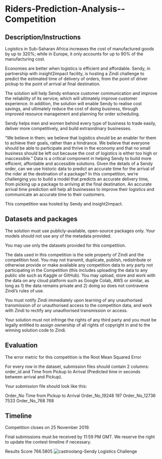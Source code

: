 # Riders-Prediction-Analysis--Competition

## Description/Instructions

Logistics in Sub-Saharan Africa increases the cost of manufactured goods by up to 320%; while in Europe, it only accounts for up to 90% of the manufacturing cost.

Economies are better when logistics is efficient and affordable.
Sendy, in partnership with insight2impact facility, is hosting a Zindi challenge to predict the estimated time of delivery of orders, from the point of driver pickup to the point of arrival at final destination.

The solution will help Sendy enhance customer communication and improve the reliability of its service; which will ultimately improve customer experience. In addition, the solution will enable Sendy to realise cost savings, and ultimately reduce the cost of doing business, through improved resource management and planning for order scheduling.

Sendy helps men and women behind every type of business to trade easily, deliver more competitively, and build extraordinary businesses.

“We believe in them; we believe that logistics should be an enabler for them to achieve their goals, rather than a hindrance. We believe that everyone should be able to participate and thrive in the economy and that no small business should be left out because the cost of logistics is either too high or inaccessible.”
Data is a critical component in helping Sendy to build more efficient, affordable and accessible solutions. Given the details of a Sendy order, can we use historic data to predict an accurate time for the arrival of the rider at the destination of a package? In this competition, we’re challenging you to build a model that predicts an accurate delivery time, from picking up a package to arriving at the final destination. An accurate arrival time prediction will help all businesses to improve their logistics and communicate an accurate time to their customers.

This competition was hosted by Sendy and insight2impact.

## Datasets and packages

The solution must use publicly-available, open-source packages only. Your models should not use any of the metadata provided.

You may use only the datasets provided for this competition.

The data used in this competition is the sole property of Zindi and the competition host. You may not transmit, duplicate, publish, redistribute or otherwise provide or make available any competition data to any party not participating in the Competition (this includes uploading the data to any public site such as Kaggle or GitHub). You may upload, store and work with the data on any cloud platform such as Google Colab, AWS or similar, as long as 1) the data remains private and 2) doing so does not contravene Zindi’s rules of use.

You must notify Zindi immediately upon learning of any unauthorised transmission of or unauthorised access to the competition data, and work with Zindi to rectify any unauthorised transmission or access.

Your solution must not infringe the rights of any third party and you must be legally entitled to assign ownership of all rights of copyright in and to the winning solution code to Zindi.

## Evaluation
The error metric for this competition is the Root Mean Squared Error

For every row in the dataset, submission files should contain 2 columns: order_id and Time from Pickup to Arrival (Predicted time in seconds between arrival and Pickup).

Your submission file should look like this:

Order_No                Time from Pickup to Arrival
Order_No_19248          197
Order_No_12736          7533
Order_No_768            768

## Timeline
Competition closes on 25 November 2019.

Final submissions must be received by 11:59 PM GMT.
We reserve the right to update the contest timeline if necessary.

Results Score 766.5805
![castroolang-Sendy Logistics Challenge](https://github.com/castrooyoo/Riders-Prediction-Analysis--Competition/assets/51927138/12fb1aac-b043-45bd-917f-25d910ebb962)


